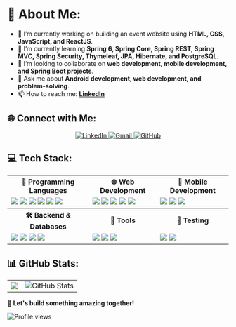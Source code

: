 <!--- PREVIOUS VERSION STARTS FROM HERE
## Hi there! I am Abdinahmen 👋
[![GitHub Streak](https://streak-stats.demolab.com/?user=Abdirahman-ai&theme=dark)](https://git.io/streak-stats)

**Abdirahman-ai/Abdirahman-ai** is a ✨ _special_ ✨ repository because its `README.md` (this file) appears on your GitHub profile. 
 
Here are some ideas to get you started:
 
- 🔭 I’m currently working on ...
- 🌱 I’m currently learning ...
- 👯 I’m looking to collaborate on ...
- 🤔 I’m looking for help with ...
- 💬 Ask me about ...
- 📫 How to reach me: ... 
- 😄 Pronouns ... 
- ⚡ Fun fact ...  
PREVIOUS VERSION ENDS HERE
--> 

# 💫 About Me:
- 🔭 I’m currently working on building an event website using **HTML, CSS, JavaScript, and ReactJS**.
  <!-- [Live Project](https://bubblegum-kind-whale-776.vscodeedu.app/?ref=github-profile) -->
- 🌱 I’m currently learning **Spring 6, Spring Core, Spring REST, Spring MVC, Spring Security, Thymeleaf, JPA, Hibernate, and PostgreSQL**.
- 👯 I’m looking to collaborate on **web development, mobile development, and Spring Boot projects**.
- 💬 Ask me about **Android development, web development, and problem-solving**.
- 📫 How to reach me: **[LinkedIn](https://www.linkedin.com/in/abdi-m-a3a4941a5/)**
 
<!-- - ⚡ Fun fact: **I love solving LeetCode problems and exploring new tech stacks!** -->

<!-- To view clicks, log in to your Bitly dashboard and check analytics for the link above -->


## 🌐 Connect with Me:
<!-- 
[![LinkedIn](https://img.shields.io/badge/LinkedIn-%230077B5.svg?style=for-the-badge&logo=linkedin&logoColor=white)](https://www.linkedin.com/in/abdi-m-a3a4941a5/)  
[![Email](https://img.shields.io/badge/Gmail-%23D14836.svg?style=for-the-badge&logo=gmail&logoColor=white)](mailto:abdinahmen@gmail.com)  
[![GitHub](https://img.shields.io/badge/GitHub-%23121011.svg?style=for-the-badge&logo=github&logoColor=white)](https://github.com/abdirahman-ai)
-->
<p align="center">
  <a href="https://www.linkedin.com/in/abdi-m-a3a4941a5/">
    <img src="https://img.shields.io/badge/LinkedIn-%230077B5.svg?style=for-the-badge&logo=linkedin&logoColor=white" alt="LinkedIn">
  </a>
  <a href="mailto:abdinahmen@gmail.com">
    <img src="https://img.shields.io/badge/Gmail-%23D14836.svg?style=for-the-badge&logo=gmail&logoColor=white" alt="Gmail">
  </a>
  <a href="https://github.com/abdirahman-ai">
    <img src="https://img.shields.io/badge/GitHub-%23121011.svg?style=for-the-badge&logo=github&logoColor=white" alt="GitHub">
  </a>
</p>

<!--
## 💻 Tech Stack:
### 🚀 Programming Languages:
![Java](https://img.shields.io/badge/java-%23ED8B00.svg?style=for-the-badge&logo=openjdk&logoColor=white) 
![C++](https://img.shields.io/badge/c++-%2300599C.svg?style=for-the-badge&logo=c%2B%2B&logoColor=white) 
![C](https://img.shields.io/badge/c-%2300599C.svg?style=for-the-badge&logo=c&logoColor=white)
![Kotlin](https://img.shields.io/badge/kotlin-%237F52FF.svg?style=for-the-badge&logo=kotlin&logoColor=white)
![Python](https://img.shields.io/badge/python-3670A0?style=for-the-badge&logo=python&logoColor=ffdd54) 
![TypeScript](https://img.shields.io/badge/typescript-%23007ACC.svg?style=for-the-badge&logo=typescript&logoColor=white)

### 🌐 Web Development:
![HTML5](https://img.shields.io/badge/html5-%23E34F26.svg?style=for-the-badge&logo=html5&logoColor=white) 
![CSS3](https://img.shields.io/badge/css3-%231572B6.svg?style=for-the-badge&logo=css3&logoColor=white) 
![JavaScript](https://img.shields.io/badge/javascript-%23323330.svg?style=for-the-badge&logo=javascript&logoColor=%23F7DF1E) 
![React](https://img.shields.io/badge/react-%2320232a.svg?style=for-the-badge&logo=react&logoColor=%2361DAFB) 
![Thymeleaf](https://img.shields.io/badge/thymeleaf-%23005C88.svg?style=for-the-badge&logo=thymeleaf&logoColor=white)

### 🛠 Backend & Databases:
![Spring Boot](https://img.shields.io/badge/Spring%20Boot-%236DB33F.svg?style=for-the-badge&logo=spring&logoColor=white)
![Hibernate](https://img.shields.io/badge/Hibernate-%23007ACC.svg?style=for-the-badge&logo=hibernate&logoColor=white)
![MySQL](https://img.shields.io/badge/mysql-%2300f.svg?style=for-the-badge&logo=mysql&logoColor=white)

### 🔧 Tools & Others:
![Git](https://img.shields.io/badge/git-%23F05033.svg?style=for-the-badge&logo=git&logoColor=white)
![GitHub](https://img.shields.io/badge/github-%23181717.svg?style=for-the-badge&logo=github&logoColor=white)
![LaTeX](https://img.shields.io/badge/latex-%23008080.svg?style=for-the-badge&logo=latex&logoColor=white)
![OCaml](https://img.shields.io/badge/OCaml-%23E98407.svg?style=for-the-badge&logo=ocaml&logoColor=white)
-->

## 💻 Tech Stack:
<table>
  <tr>
    <th>🚀 Programming Languages</th>
    <th>🌐 Web Development</th>
    <th>📱 Mobile Development</th>
  </tr>
  <tr>
    <td>
      <img src="https://img.shields.io/badge/Java-%23ED8B00.svg?style=for-the-badge&logo=openjdk&logoColor=white">
      <img src="https://img.shields.io/badge/C++-%2300599C.svg?style=for-the-badge&logo=c%2B%2B&logoColor=white">
      <img src="https://img.shields.io/badge/C-%2300599C.svg?style=for-the-badge&logo=c&logoColor=white">
      <img src="https://img.shields.io/badge/Python-3670A0?style=for-the-badge&logo=python&logoColor=ffdd54">
      <img src="https://img.shields.io/badge/TypeScript-%23007ACC.svg?style=for-the-badge&logo=typescript&logoColor=white">
      <img src="https://img.shields.io/badge/OCaml-%23E98407.svg?style=for-the-badge&logo=ocaml&logoColor=white">
    </td>
    <td>
      <img src="https://img.shields.io/badge/HTML5-%23E34F26.svg?style=for-the-badge&logo=html5&logoColor=white">
      <img src="https://img.shields.io/badge/CSS3-%231572B6.svg?style=for-the-badge&logo=css3&logoColor=white">
      <img src="https://img.shields.io/badge/JavaScript-%23323330.svg?style=for-the-badge&logo=javascript&logoColor=%23F7DF1E">
      <img src="https://img.shields.io/badge/React-%2320232a.svg?style=for-the-badge&logo=react&logoColor=%2361DAFB">
      <img src="https://img.shields.io/badge/Thymeleaf-%23005C88.svg?style=for-the-badge&logo=thymeleaf&logoColor=white">
    </td>
    <td>
      <img src="https://img.shields.io/badge/Kotlin-%237F52FF.svg?style=for-the-badge&logo=kotlin&logoColor=white">
      <img src="https://img.shields.io/badge/Android-%2300f.svg?style=for-the-badge&logo=android&logoColor=white">
      <img src="https://img.shields.io/badge/Jetpack-%236DB33F.svg?style=for-the-badge&logo=android&logoColor=white">
    </td>
  </tr>
  <tr>
    <th>🛠 Backend & Databases</th>
    <th>🔧 Tools</th>
    <th>🧪 Testing</th>
  </tr>
  <tr>
    <td>
      <img src="https://img.shields.io/badge/Spring%20Boot-%236DB33F.svg?style=for-the-badge&logo=spring&logoColor=white">
      <img src="https://img.shields.io/badge/Hibernate-%23007ACC.svg?style=for-the-badge&logo=hibernate&logoColor=white">
      <img src="https://img.shields.io/badge/MySQL-%2300f.svg?style=for-the-badge&logo=mysql&logoColor=white">
      <img src="https://img.shields.io/badge/PostgreSQL-%23316192.svg?style=for-the-badge&logo=postgresql&logoColor=white">
    </td>
    <td>
      <img src="https://img.shields.io/badge/Git-%23F05033.svg?style=for-the-badge&logo=git&logoColor=white">
      <img src="https://img.shields.io/badge/GitHub-%23121011.svg?style=for-the-badge&logo=github&logoColor=white">
      <img src="https://img.shields.io/badge/LaTeX-%23008080.svg?style=for-the-badge&logo=latex&logoColor=white">
    </td>
    <td>
      <img src="https://img.shields.io/badge/JUnit-%2325A162.svg?style=for-the-badge&logo=junit&logoColor=white">
      <img src="https://img.shields.io/badge/Mockito-%236DB33F.svg?style=for-the-badge&logo=mockito&logoColor=white">
    </td>
  </tr>
</table>

## 📊 GitHub Stats:
<!-- ![Abdirahman’s GitHub Stats](https://github-readme-stats.vercel.app/api?username=abdirahman-ai&show_icons=true&theme=radical)

[![GitHub Streak](https://streak-stats.demolab.com/?user=abdirahman-ai&theme=dark)](https://git.io/streak-stats)
##
-->
<table>
  <tr>
    <td>
      <a href="https://git.io/streak-stats">
        <img src="https://streak-stats.demolab.com/?user=abdirahman-ai&theme=dark&timezone=America/Chicago"/> 
      </a>
    </td>
    <td>
      <img src="https://github-readme-stats.vercel.app/api?username=abdirahman-ai&show_icons=true&theme=dark" alt="GitHub Stats"/>  
    </td>
  </tr>
</table>

🚀 **Let's build something amazing together!**

![Profile views](https://visitor-badge.laobi.icu/badge?page_id=abdirahman-ai)

<!-- Proudly created with GPRM ( https://gprm.itsvg.in ) -->
